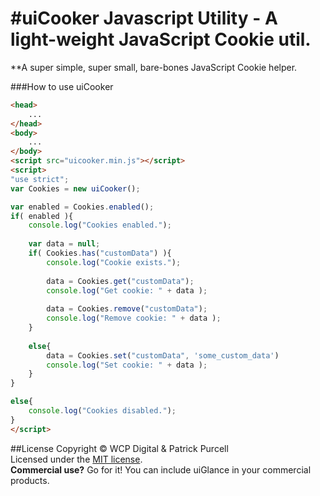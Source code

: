 #uiCooker Javascript Utility - A light-weight JavaScript Cookie util.
================================

**A super simple, super small, bare-bones JavaScript Cookie helper.

###How to use uiCooker

```html
<head>
	...
</head>
<body>
	...
</body>
<script src="uicooker.min.js"></script>
<script>
"use strict";
var Cookies = new uiCooker();

var enabled = Cookies.enabled();
if( enabled ){
	console.log("Cookies enabled.");
	
	var data = null;
	if( Cookies.has("customData") ){
		console.log("Cookie exists.");
		
		data = Cookies.get("customData");
		console.log("Get cookie: " + data );
		
		data = Cookies.remove("customData");
		console.log("Remove cookie: " + data );
	}
	
	else{
		data = Cookies.set("customData", 'some_custom_data')
		console.log("Set cookie: " + data );
	}
}

else{
	console.log("Cookies disabled.");
}
</script>
```

##License
Copyright &copy; WCP Digital &amp; Patrick Purcell<br>
Licensed under the [MIT license](http://www.opensource.org/licenses/mit-license.php).
<br>**Commercial use?** Go for it! You can include uiGlance in your commercial products.
